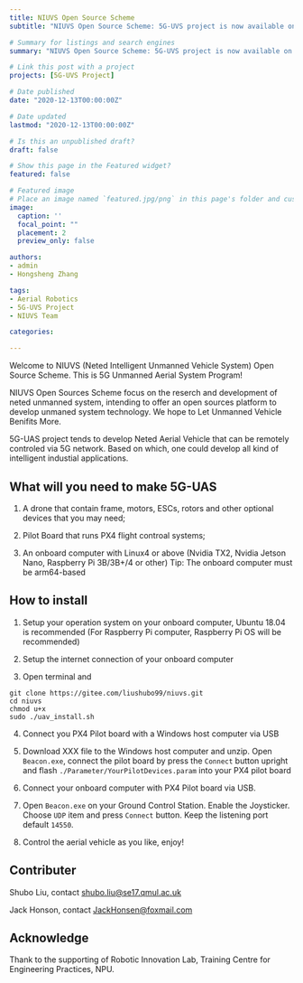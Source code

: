 ```yaml
---
title: NIUVS Open Source Scheme
subtitle: "NIUVS Open Source Scheme: 5G-UVS project is now available on Gitee.com!"

# Summary for listings and search engines
summary: "NIUVS Open Source Scheme: 5G-UVS project is now available on Gitee.com! One may fork or git it from gitee,com freely"

# Link this post with a project
projects: [5G-UVS Project]

# Date published
date: "2020-12-13T00:00:00Z"

# Date updated
lastmod: "2020-12-13T00:00:00Z"

# Is this an unpublished draft?
draft: false

# Show this page in the Featured widget?
featured: false

# Featured image
# Place an image named `featured.jpg/png` in this page's folder and customize its options here.
image:
  caption: ''
  focal_point: ""
  placement: 2
  preview_only: false

authors:
- admin
- Hongsheng Zhang

tags:
- Aerial Robotics
- 5G-UVS Project
- NIUVS Team

categories:

---
```



 Welcome to NIUVS (Neted Intelligent Unmanned Vehicle System) Open Source Scheme. This is 5G Unmanned Aerial System Program!

 NIUVS Open Sources Scheme focus on the reserch and development of neted unmanned system, intending to offer an open sources platform to develop unmaned system technology. We hope to Let Unmanned Vehicle Benifits More.

 5G-UAS project tends to develop Neted Aerial Vehicle that can be remotely controled via 5G network. Based on which, one could develop all kind of intelligent industial applications.
 
 
 
## What will you need to make 5G-UAS

1. A drone that contain frame, motors, ESCs, rotors and other optional devices that you may need;

2. Pilot Board that runs PX4 flight controal systems;

3. An onboard computer with Linux4 or above (Nvidia TX2, Nvidia Jetson Nano, Raspberry Pi 3B/3B+/4 or other) Tip: The onboard computer must be arm64-based

## How to install

1. Setup your operation system on your onboard computer, Ubuntu 18.04 is recommended (For Raspberry Pi computer, Raspberry Pi OS will be recommended)

2. Setup the internet connection of your onboard computer

3. Open terminal and 


```
git clone https://gitee.com/liushubo99/niuvs.git
cd niuvs
chmod u+x
sudo ./uav_install.sh
```

4. Connect you PX4 Pilot board with a Windows host computer via USB

5. Download XXX file to the Windows host computer and unzip. Open ```Beacon.exe```, connect the pilot board by press the ```Connect``` button upright and flash ```./Parameter/YourPilotDevices.param``` into your PX4 pilot board

6. Connect your onboard computer with PX4 Pilot board via USB.

7. Open ```Beacon.exe``` on your Ground Control Station. Enable the Joysticker. Choose ```UDP``` item and press ```Connect``` button. Keep the listening port default ```14550```.

8. Control the aerial vehicle as you like, enjoy!

## Contributer

Shubo Liu, contact shubo.liu@se17.qmul.ac.uk

Jack Honson, contact JackHonsen@foxmail.com

## Acknowledge
Thank to the supporting of Robotic Innovation Lab, Training Centre for Engineering Practices, NPU.

